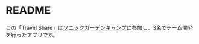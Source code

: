 # README

この「Travel Share」は[ソニックガーデンキャンプ](https://camp.sonicgarden.jp/events/11)に参加し、3名でチーム開発を行ったアプリです。
